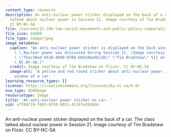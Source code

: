 ```yaml
---
content_type: resource
description: An anti-nuclear power sticker displayed on the back of a car. The class
  talked about nuclear power in Session 21. Image courtesy of Tim Bradshaw on Flickr.
  CC BY-NC-SA
file: /courses/11-166-law-social-movements-and-public-policy-comparative-and-international-experience-spring-2012/e7f04f19f6030f50885145747e3910d4_11-166s12.jpg
file_size: 93669
file_type: image/jpeg
image_metadata:
  caption: "An anti-nuclear power sticker is displayed on the back window of a car.\
    \ \_Nuclear power was discussed during Session 21. (Image courtesy of {{% resource_link\
    \ \"fbac30ed-b520-4949-8f09-b8d106a9b11b\" \"Tim Bradshaw\" %}} on Flickr. CC\
    \ NC-BY-SA.)"
  credit: Image courtesy of Tim Bradshaw on Flickr. CC BY-NC-SA
  image-alt: 'A yellow and red round sticker about anti-nuclear power is on the back
    window of a car. '
learning_resource_types: []
license: https://creativecommons.org/licenses/by-nc-sa/4.0/
ocw_type: OCWImage
resourcetype: Image
title: 'An anti-nuclear power sticker on car. '
uid: e7f04f19-f603-0f50-8851-45747e3910d4
---
```

An anti-nuclear power sticker displayed on the back of a car. The class talked about nuclear power in Session 21. Image courtesy of Tim Bradshaw on Flickr. CC BY-NC-SA